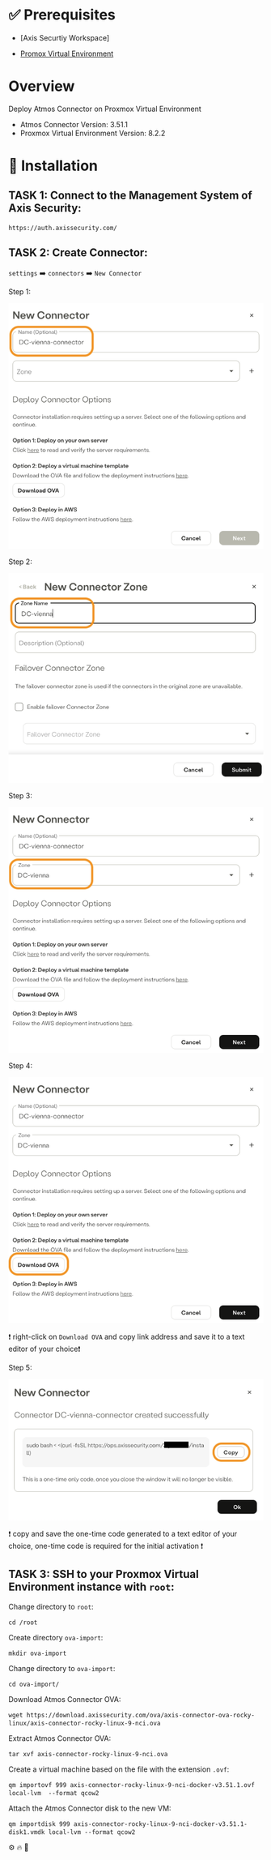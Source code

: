 [Promox Virtual Environment]: https://www.proxmox.com/en/
[Axis Security]: https://www.axissecurity.com/schedule-a-demo/
[Axis Security Workspace]: https://auth.axissecurity.com/

# ✅ Prerequisites

- [Axis Securtiy Workspace]

- [Promox Virtual Environment]

# Overview

Deploy Atmos Connector on Proxmox Virtual Environment
- Atmos Connector Version: 3.51.1
- Proxmox Virtual Environment Version: 8.2.2

# 🚀 Installation

## TASK 1: Connect to the Management System of Axis Security:

```text
https://auth.axissecurity.com/
```

## TASK 2: Create Connector:
`settings` ➡️ `connectors` ➡️ `New Connector`

Step 1:

![Step 1](./images/new-connector-1.png)

Step 2:

![Step 2](./images/new-connector-2.png)

Step 3:

![Step 3](./images/new-connector-3.png)

Step 4:

![Step 4](./images/new-connector-4.png)

❗ right-click on `Download OVA` and copy link address and save it to a text editor of your choice❗

Step 5:

![Step 5](./images/new-connector-5.png)

❗ copy and save the one-time code generated to a text editor of your choice, one-time code is required for the initial activation ❗

## TASK 3: SSH to your Proxmox Virtual Environment instance with `root`:

Change directory to `root`:
```text
cd /root
```
Create directory `ova-import`:
```text
mkdir ova-import
```

Change directory to `ova-import`:
```text
cd ova-import/
```

Download Atmos Connector OVA:
```text
wget https://download.axissecurity.com/ova/axis-connector-ova-rocky-linux/axis-connector-rocky-linux-9-nci.ova
```

Extract Atmos Connector OVA:
```text
tar xvf axis-connector-rocky-linux-9-nci.ova 
```

Create a virtual machine based on the file with the extension `.ovf`:
```text
qm importovf 999 axis-connector-rocky-linux-9-nci-docker-v3.51.1.ovf local-lvm  --format qcow2
```

Attach the Atmos Connector disk to the new VM:
```text
qm importdisk 999 axis-connector-rocky-linux-9-nci-docker-v3.51.1-disk1.vmdk local-lvm --format qcow2
```


⚙️ 🔥 🔨 